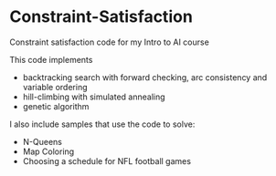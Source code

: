 Constraint-Satisfaction
=======================

Constraint satisfaction code for my Intro to AI course

This code implements
* backtracking search with forward checking, arc consistency and variable ordering
* hill-climbing with simulated annealing
* genetic algorithm

I also include samples that use the code to solve:
* N-Queens
* Map Coloring
* Choosing a schedule for NFL football games
